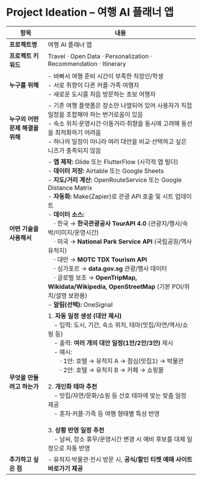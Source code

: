# Project Ideation – 여행 AI 플래너 앱

| 항목 | 내용 |
|------|------|
| **프로젝트명** | 여행 AI 플래너 앱 |
| **프로젝트 키워드** | Travel · Open Data · Personalization · Recommendation · Itinerary |
| **누구를 위해** | - 바빠서 여행 준비 시간이 부족한 직장인/학생<br>- 서로 취향이 다른 커플·가족 여행자<br>- 새로운 도시를 처음 방문하는 초보 여행자 |
| **누구의 어떤 문제 해결을 위해** | - 기존 여행 플랫폼은 장소만 나열되어 있어 사용자가 직접 일정을 조합해야 하는 번거로움이 있음<br>- 숙소 위치·운영시간·이동거리·취향을 동시에 고려해 동선을 최적화하기 어려움<br>- 하나의 일정이 아니라 여러 대안을 비교·선택하고 싶은 니즈가 충족되지 않음 |
| **어떤 기술을 사용해서** | - **앱 제작:** Glide 또는 FlutterFlow (시각적 앱 빌더)<br>- **데이터 저장:** Airtable 또는 Google Sheets<br>- **지도/거리 계산:** OpenRouteService 또는 Google Distance Matrix<br>- **자동화:** Make(Zapier)로 관광 API 호출 및 시트 업데이트<br>- **데이터 소스:**<br> · 한국 → **한국관광공사 TourAPI 4.0** (관광지/행사/숙박/이미지/운영시간)<br> · 미국 → **National Park Service API** (국립공원/역사 유적지)<br> · 대만 → **MOTC TDX Tourism API**<br> · 싱가포르 → **data.gov.sg** 관광/행사 데이터<br> · 글로벌 보조 → **OpenTripMap, Wikidata/Wikipedia, OpenStreetMap** (기본 POI/위치/설명 보완용)<br>- **알림(선택):** OneSignal |
| **무엇을 만들려고 하는가** | 1. **자동 일정 생성 (대안 제시)**<br> - 입력: 도시, 기간, 숙소 위치, 테마(맛집/자연/역사/쇼핑 등)<br> - 출력: **여러 개의 대안 일정(1안/2안/3안)** 제시<br> - 예시:<br>  · 1안: 호텔 → 유적지 A → 점심(맛집1) → 박물관<br>  · 2안: 호텔 → 유적지 B → 카페 → 쇼핑몰<br><br>2. **개인화 테마 추천**<br> - 맛집/자연/문화/쇼핑 등 선호 테마에 맞는 맞춤 일정 제공<br> - 혼자·커플·가족 등 여행 형태별 특성 반영<br><br>3. **상황 반영 일정 추천**<br> - 날씨, 장소 휴무/운영시간 변경 시 예비 후보를 대체 일정으로 자동 반영 |
| **추가하고 싶은 점** | - 유적지·박물관·전시 방문 시, **공식/할인 티켓 예매 사이트 바로가기 제공** |

